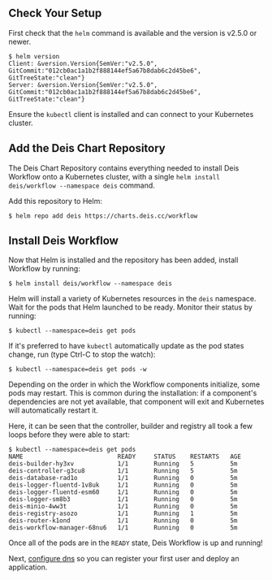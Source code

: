 ## Check Your Setup

First check that the `helm` command is available and the version is v2.5.0 or newer.

```
$ helm version
Client: &version.Version{SemVer:"v2.5.0", GitCommit:"012cb0ac1a1b2f888144ef5a67b8dab6c2d45be6", GitTreeState:"clean"}
Server: &version.Version{SemVer:"v2.5.0", GitCommit:"012cb0ac1a1b2f888144ef5a67b8dab6c2d45be6", GitTreeState:"clean"}
```

Ensure the `kubectl` client is installed and can connect to your Kubernetes cluster.

## Add the Deis Chart Repository

The Deis Chart Repository contains everything needed to install Deis Workflow onto a Kubernetes cluster, with a single `helm install deis/workflow --namespace deis` command.

Add this repository to Helm:

```
$ helm repo add deis https://charts.deis.cc/workflow
```

## Install Deis Workflow

Now that Helm is installed and the repository has been added, install Workflow by running:

```
$ helm install deis/workflow --namespace deis
```

Helm will install a variety of Kubernetes resources in the `deis` namespace.
Wait for the pods that Helm launched to be ready. Monitor their status by running:

```
$ kubectl --namespace=deis get pods
```

If it's preferred to have `kubectl` automatically update as the pod states change, run (type Ctrl-C to stop the watch):

```
$ kubectl --namespace=deis get pods -w
```

Depending on the order in which the Workflow components initialize, some pods may restart. This is common during the
installation: if a component's dependencies are not yet available, that component will exit and Kubernetes will
automatically restart it.

Here, it can be seen that the controller, builder and registry all took a few loops before they were able to start:

```
$ kubectl --namespace=deis get pods
NAME                          READY     STATUS    RESTARTS   AGE
deis-builder-hy3xv            1/1       Running   5          5m
deis-controller-g3cu8         1/1       Running   5          5m
deis-database-rad1o           1/1       Running   0          5m
deis-logger-fluentd-1v8uk     1/1       Running   0          5m
deis-logger-fluentd-esm60     1/1       Running   0          5m
deis-logger-sm8b3             1/1       Running   0          5m
deis-minio-4ww3t              1/1       Running   0          5m
deis-registry-asozo           1/1       Running   1          5m
deis-router-k1ond             1/1       Running   0          5m
deis-workflow-manager-68nu6   1/1       Running   0          5m
```

Once all of the pods are in the `READY` state, Deis Workflow is up and running!

Next, [configure dns](dns.md) so you can register your first user and deploy an application.
